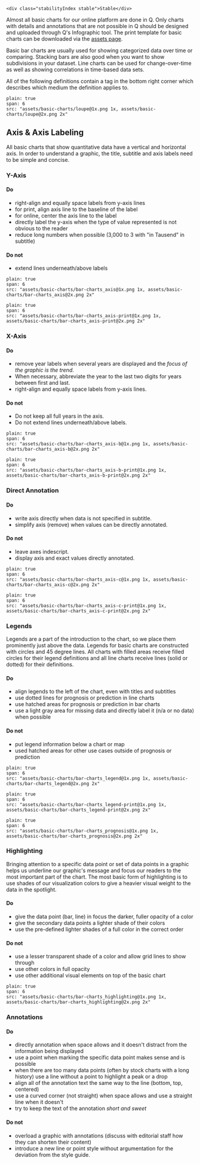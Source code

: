 ```html|span-1,no-source,plain
<div class="stabilityIndex stable">Stable</div>
```

Almost all basic charts for our online platform are done in Q. Only charts with details and annotations that are not possible in Q should be designed and uploaded through Q's Infographic tool. The print template for basic charts can be downloaded via the [assets page](assets).

Basic bar charts are usually used for showing categorized data over time or comparing. Stacking bars are also good when you want to show subdivisions in your dataset. Line charts can be used for change-over-time as well as showing correlations in time-based data sets.

All of the following definitions contain a tag in the bottom right corner which describes which medium the definition applies to. 
```image
plain: true
span: 6
src: "assets/basic-charts/loupe@1x.png 1x, assets/basic-charts/loupe@2x.png 2x"
```

## Axis & Axis Labeling
All basic charts that show quantitative data have a vertical and horizontal axis. In order to understand a graphic, the title, subtitle and axis labels need to be simple and concise.

### Y-Axis

#### Do
- right-align and equally space labels from y-axis lines
- for print, align axis line to the baseline of the label
- for online, center the axis line to the label
- directly label the y-axis when the type of value represented is not obvious to the reader
- reduce long numbers when possible (3,000 to 3 with "in Tausend" in subtitle)

#### Do not
- extend lines underneath/above labels

```image
plain: true
span: 6
src: "assets/basic-charts/bar-charts_axis@1x.png 1x, assets/basic-charts/bar-charts_axis@2x.png 2x"
```
```image
plain: true
span: 6
src: "assets/basic-charts/bar-charts_axis-print@1x.png 1x, assets/basic-charts/bar-charts_axis-print@2x.png 2x"
```
### X-Axis

#### Do
- remove year labels when several years are displayed and the *focus of the graphic is the trend*.
- When necessary, abbreviate the year to the last two digits for years between first and last.
- right-align and equally space labels from y-axis lines.

#### Do not
- Do not keep all full years in the axis.
- Do not extend lines underneath/above labels.

```image
plain: true
span: 6
src: "assets/basic-charts/bar-charts_axis-b@1x.png 1x, assets/basic-charts/bar-charts_axis-b@2x.png 2x"
```
```image
plain: true
span: 6
src: "assets/basic-charts/bar-charts_axis-b-print@1x.png 1x, assets/basic-charts/bar-charts_axis-b-print@2x.png 2x"
```

### Direct Annotation

#### Do
- write axis directly when data is not specified in subtitle.
- simplify axis (remove) when values can be directly annotated.

#### Do not
- leave axes indescript.
- display axis and exact values directly annotated.

```image
plain: true
span: 6
src: "assets/basic-charts/bar-charts_axis-c@1x.png 1x, assets/basic-charts/bar-charts_axis-c@2x.png 2x"
```
```image
plain: true
span: 6
src: "assets/basic-charts/bar-charts_axis-c-print@1x.png 1x, assets/basic-charts/bar-charts_axis-c-print@2x.png 2x"
```

### Legends
Legends are a part of the introduction to the chart, so we place them prominently just above the data. Legends for basic charts are constructed with circles and 45 degree lines. All charts with filled areas receive filled circles for their legend definitions and all line charts receive lines (solid or dotted) for their definitions.
#### Do
- align legends to the left of the chart, even with titles and subtitles
- use dotted lines for prognosis or prediction in line charts
- use hatched areas for prognosis or prediction in bar charts
- use a light gray area for missing data and directly label it (n/a or no data) when possible

#### Do not
- put legend information below a chart or map
- used hatched areas for other use cases outside of prognosis or prediction

```image
plain: true
span: 6
src: "assets/basic-charts/bar-charts_legend@1x.png 1x, assets/basic-charts/bar-charts_legend@2x.png 2x"
```
```image
plain: true
span: 6
src: "assets/basic-charts/bar-charts_legend-print@1x.png 1x, assets/basic-charts/bar-charts_legend-print@2x.png 2x"
```
```image
plain: true
span: 6
src: "assets/basic-charts/bar-charts_prognosis@1x.png 1x, assets/basic-charts/bar-charts_prognosis@2x.png 2x"
```

### Highlighting
Bringing attention to a specific data point or set of data points in a graphic helps us underline our graphic's message and focus our readers to the most important part of the chart. The most basic form of highlighting is to use shades of our visualization colors to give a heavier visual weight to the data in the spotlight.

#### Do
- give the data point (bar, line) in focus the darker, fuller opacity of a color
- give the secondary data points a lighter shade of their colors
- use the pre-defined lighter shades of a full color in the correct order  

#### Do not
- use a lesser transparent shade of a color and allow grid lines to show through
- use other colors in full opacity
- use other additional visual elements on top of the basic chart

```image
plain: true
span: 6
src: "assets/basic-charts/bar-charts_highlighting@1x.png 1x, assets/basic-charts/bar-charts_highlighting@2x.png 2x"
```

### Annotations

#### Do
- directly annotation when space allows and it doesn't distract from the information being displayed
- use a point when marking the specific data point makes sense and is possible
- when there are too many data points (often by stock charts with a long history) use a line without a point to highlight a peak or a drop
- align all of the annotation text the same way to the line (bottom, top, centered)
- use a curved corner (not straight) when space allows and use a straight line when it doesn't
- try to keep the text of the annotation *short and sweet*

#### Do not
- overload a graphic with annotations (discuss with editorial staff how they can shorten their content)
- introduce a new line or point style without argumentation for the deviation from the style guide.
